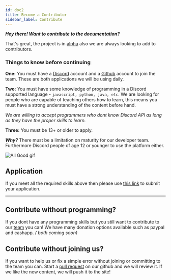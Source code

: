```yaml
---
id: doc2
title: Become a Contributor
sidebar_label: Contribute
---
```


**_Hey there! Want to contribute to the documentation?_**

That's great, the project is in [alpha](/blog/2021/03/04/Alpha) also we are always looking to add to contributors.

### Things to know before continuing

**One:** You must have a [Discord](https://discord.com/) account and a [Github](https://github.com/) account to join the team. These are both applications we will be using daily.

**Two:** You must have some knowledge of programming in a Discord supported language - `javascript, python, java, etc`. We are looking for people who are capable of teaching others how to learn, this means you must have a strong understanding of the content before hand.

_We are willing to accept programmers who dont know Discord API as long as they have the proper skills to learn._

**Three:** You must be 13+ or older to apply.

**_Why?_** There must be a limitation on maturity for our developer team. Furthermore Discord people of age 12 or younger to use the platform either.

![All Good gif](https://media.giphy.com/media/S3J9D4Rdaw3E7r2qTi/giphy.gif)

## Application

If you meet all the required skills above then please use [this link](https://docs.google.com/forms/d/e/1FAIpQLSc7q793criDsaW1FyDOqU9QYJlKdh9ei-jNLEMOzS-bs1ZKEw/viewform?usp=sf_link) to submit your application.

---

## Contribute without programming?

If you dont have any programming skills but you still want to contribute to our [team](/team) you can! We have many donation options available such as paypal and cashapp. _( both coming soon)_

## Contribute without joining us?

If you want to help us or fix a simple error without joining or committing to the team you can. Start a [pull request](https://github.com/DeepWebDevelopers/discord-bot-guide/pulls) on our github and we will review it. If we like the new content, we will push it to the site!
